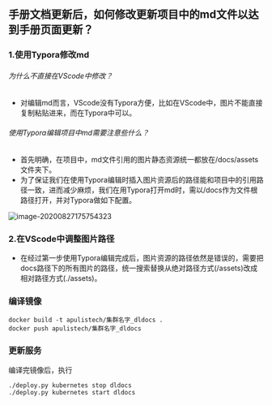 ## 手册文档更新后，如何修改更新项目中的md文件以达到手册页面更新？
### 1.使用Typora修改md
###### 为什么不直接在VScode中修改？
- 对编辑md而言，VScode没有Typora方便，比如在VScode中，图片不能直接复制粘贴进来，而在Typora中可以。
###### 使用Typora编辑项目中md需要注意些什么？
- 首先明确，在项目中，md文件引用的图片静态资源统一都放在/docs/assets文件夹下。
- 为了保证我们在使用Typora编辑时插入图片资源后的路径能和项目中的引用路径一致，进而减少麻烦，我们在用Typora打开md时，需以/docs作为文件根路径打开，并对Typora做如下配置。

![image-20200827175754323](https://github.com/apulis/DLDocs/raw/master/docs/assets/image-20200827175754323.png)

### 2.在VScode中调整图片路径
- 在经过第一步使用Typora编辑完成后，图片资源的路径依然是错误的，需要把docs路径下的所有图片的路径，统一搜索替换从绝对路径方式(/assets)改成相对路径方式(./assets)。

### 编译镜像

```shell script
docker build -t apulistech/集群名字_dldocs .
docker push apulistech/集群名字_dldocs
```

### 更新服务
编译完镜像后，执行
```shell script
./deploy.py kubernetes stop dldocs
./deploy.py kubernetes start dldocs
```